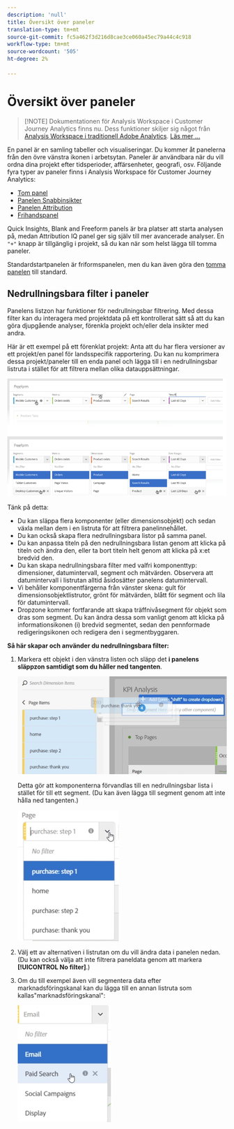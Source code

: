 ```yaml
---
description: 'null'
title: Översikt över paneler
translation-type: tm+mt
source-git-commit: fc5a462f3d216d8cae3ce060a45ec79a44c4c918
workflow-type: tm+mt
source-wordcount: '505'
ht-degree: 2%

---
```



# Översikt över paneler

>[!NOTE] Dokumentationen för Analysis Workspace i Customer Journey Analytics finns nu. Dess funktioner skiljer sig något från [Analysis Workspace i traditionell Adobe Analytics](https://docs.adobe.com/content/help/en/analytics/analyze/analysis-workspace/home.html). [Läs mer …](/help/getting-started/cja-aa.md)

En panel är en samling tabeller och visualiseringar. Du kommer åt panelerna från den övre vänstra ikonen i arbetsytan. Paneler är användbara när du vill ordna dina projekt efter tidsperioder, affärsenheter, geografi, osv. Följande fyra typer av paneler finns i Analysis Workspace för Customer Journey Analytics:

* [Tom panel](blank-panel.md)
* [Panelen Snabbinsikter](quickinsight.md)
* [Panelen Attribution](attribution.md)
* [Frihandspanel](freeform-panel.md)

Quick Insights, Blank and Freeform panels är bra platser att starta analysen på, medan Attribution IQ panel ger sig själv till mer avancerade analyser. En `"+"` knapp är tillgänglig i projekt, så du kan när som helst lägga till tomma paneler.

Standardstartpanelen är friformspanelen, men du kan även göra den [tomma panelen](/help/analysis-workspace/c-panels/blank-panel.md) till standard.

## Nedrullningsbara filter i paneler

Panelens listzon har funktioner för nedrullningsbar filtrering. Med dessa filter kan du interagera med projektdata på ett kontrollerat sätt så att du kan göra djupgående analyser, förenkla projekt och/eller dela insikter med andra.

Här är ett exempel på ett förenklat projekt: Anta att du har flera versioner av ett projekt/en panel för landsspecifik rapportering. Du kan nu komprimera dessa projekt/paneler till en enda panel och lägga till i en nedrullningsbar listruta i stället för att filtrera mellan olika datauppsättningar.

![](assets/dropdowns.png)

Tänk på detta:

* Du kan släppa flera komponenter (eller dimensionsobjekt) och sedan växla mellan dem i en listruta för att filtrera panelinnehållet.
* Du kan också skapa flera nedrullningsbara listor på samma panel.
* Du kan anpassa titeln på den nedrullningsbara listan genom att klicka på titeln och ändra den, eller ta bort titeln helt genom att klicka på x:et bredvid den.
* Du kan skapa nedrullningsbara filter med valfri komponenttyp: dimensioner, datumintervall, segment och mätvärden. Observera att datumintervall i listrutan alltid åsidosätter panelens datumintervall.
* Vi behåller komponentfärgerna från vänster skena: gult för dimensionsobjektlistrutor, grönt för mätvärden, blått för segment och lila för datumintervall.
* Dropzone kommer fortfarande att skapa träffnivåsegment för objekt som dras som segment. Du kan ändra dessa som vanligt genom att klicka på informationsikonen (i) bredvid segmentet, sedan den pennformade redigeringsikonen och redigera den i segmentbyggaren.

**Så här skapar och använder du nedrullningsbara filter:**

1. Markera ett objekt i den vänstra listen och släpp det **i panelens släppzon samtidigt som du håller ned tangenten**.

   ![](assets/create_dropdown.png)

   Detta gör att komponenterna förvandlas till en nedrullningsbar lista i stället för till ett segment. (Du kan även lägga till segment genom att inte hålla ned tangenten.)

   ![](assets/dropdown.png)

1. Välj ett av alternativen i listrutan om du vill ändra data i panelen nedan. (Du kan också välja att inte filtrera paneldata genom att markera **[!UICONTROL No filter]**.)
1. Om du till exempel även vill segmentera data efter marknadsföringskanal kan du lägga till en annan listruta som kallas&quot;marknadsföringskanal&quot;:

   ![](assets/mc_dropdown.png)

